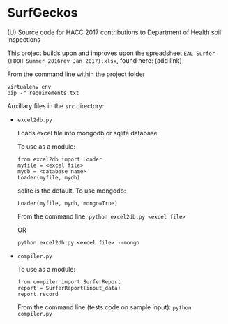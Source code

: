 # SurfGeckos
(U) Source code for HACC 2017 contributions to Department of Health soil inspections

This project builds upon and improves upon the spreadsheet `EAL Surfer (HDOH Summer 2016rev Jan 2017).xlsx`, found here: (add link)

From the command line within the project folder
```
virtualenv env
pip -r requirements.txt
```

Auxillary files in the `src` directory:

* `excel2db.py`

	Loads excel file into mongodb or sqlite database
	
	To use as a module:
	```
	from excel2db import Loader
	myfile = <excel file>
	mydb = <database name>
	Loader(myfile, mydb)
	```
	
	sqlite is the default. To use mongodb:
	
	`Loader(myfile, mydb, mongo=True)`
	
	From the command line:
	`python excel2db.py <excel file>`
	
	OR
	
	`python excel2db.py <excel file> --mongo`

* `compiler.py`

	To use as a module:
	```
	from compiler import SurferReport
	report = SurferReport(input_data)
	report.record
	```

	From the command line (tests code on sample input):
		`python compiler.py`

